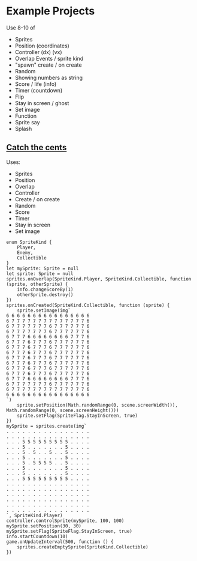 # Example Projects

Use 8-10 of 
* Sprites
* Position (coordinates)
* Controller (dx) (vx)
* Overlap Events / sprite kind
* "spawn" create / on create
* Random
* Showing numbers as string
* Score / life (info)
* Timer (countdown)
* Flip
* Stay in screen / ghost
* Set image
* Function
* Sprite say
* Splash


## [Catch the cents](https://makecode.com/_2WKKYbDri5Kc)

Uses:
* Sprites
* Position
* Overlap
* Controller
* Create / on create
* Random
* Score
* Timer
* Stay in screen
* Set image

```blocks
enum SpriteKind {
    Player,
    Enemy,
    Collectible
}
let mySprite: Sprite = null
let sprite: Sprite = null
sprites.onOverlap(SpriteKind.Player, SpriteKind.Collectible, function (sprite, otherSprite) {
    info.changeScoreBy(1)
    otherSprite.destroy()
})
sprites.onCreated(SpriteKind.Collectible, function (sprite) {
    sprite.setImage(img`
6 6 6 6 6 6 6 6 6 6 6 6 6 6 6 6 
6 7 7 7 7 7 7 7 7 7 7 7 7 7 7 6 
6 7 7 7 7 7 7 7 6 7 7 7 7 7 7 6 
6 7 7 7 7 7 7 7 6 7 7 7 7 7 7 6 
6 7 7 7 6 6 6 6 6 6 6 6 7 7 7 6 
6 7 7 7 6 7 7 7 6 7 7 7 7 7 7 6 
6 7 7 7 6 7 7 7 6 7 7 7 7 7 7 6 
6 7 7 7 6 7 7 7 6 7 7 7 7 7 7 6 
6 7 7 7 6 7 7 7 6 7 7 7 7 7 7 6 
6 7 7 7 6 7 7 7 6 7 7 7 7 7 7 6 
6 7 7 7 6 7 7 7 6 7 7 7 7 7 7 6 
6 7 7 7 6 7 7 7 6 7 7 7 7 7 7 6 
6 7 7 7 6 6 6 6 6 6 6 6 7 7 7 6 
6 7 7 7 7 7 7 7 6 7 7 7 7 7 7 6 
6 7 7 7 7 7 7 7 7 7 7 7 7 7 7 6 
6 6 6 6 6 6 6 6 6 6 6 6 6 6 6 6 
`)
    sprite.setPosition(Math.randomRange(0, scene.screenWidth()), Math.randomRange(0, scene.screenHeight()))
    sprite.setFlag(SpriteFlag.StayInScreen, true)
})
mySprite = sprites.create(img`
. . . . . . . . . . . . . . . . 
. . . . . . . . . . . . . . . . 
. . . 5 5 5 5 5 5 5 5 5 . . . . 
. . . 5 . . . . . . . 5 . . . . 
. . . 5 . 5 . . 5 . . 5 . . . . 
. . . 5 . . . . . . . 5 . . . . 
. . . 5 . 5 5 5 5 . . 5 . . . . 
. . . 5 . . . . . . . 5 . . . . 
. . . 5 . . . . . . . 5 . . . . 
. . . 5 5 5 5 5 5 5 5 5 . . . . 
. . . . . . . . . . . . . . . . 
. . . . . . . . . . . . . . . . 
. . . . . . . . . . . . . . . . 
. . . . . . . . . . . . . . . . 
. . . . . . . . . . . . . . . . 
. . . . . . . . . . . . . . . . 
`, SpriteKind.Player)
controller.controlSprite(mySprite, 100, 100)
mySprite.setPosition(30, 30)
mySprite.setFlag(SpriteFlag.StayInScreen, true)
info.startCountdown(10)
game.onUpdateInterval(500, function () {
    sprites.createEmptySprite(SpriteKind.Collectible)
})
```
